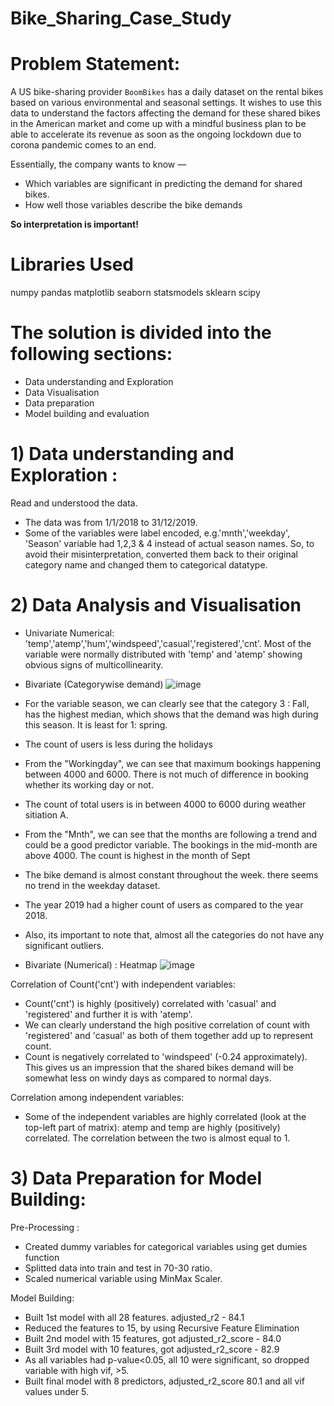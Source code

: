 # Bike_Sharing_Case_Study
# Problem Statement:

A US bike-sharing provider `BoomBikes` has a daily dataset on the rental bikes based on various environmental and seasonal settings. It wishes to use this data to understand the factors affecting the demand for these shared bikes in the American market and come up with a mindful business plan to be able to accelerate its revenue as soon as the ongoing lockdown due to corona pandemic comes to an end.

Essentially, the company wants to know —
- Which variables are significant in predicting the demand for shared bikes.
- How well those variables describe the bike demands

**So interpretation is important!**

# Libraries Used
numpy
pandas
matplotlib
seaborn
statsmodels
sklearn
scipy

# The solution is divided into the following sections: 
- Data understanding and Exploration
- Data Visualisation 
- Data preparation
- Model building and evaluation


# 1) Data understanding and Exploration :
Read and understood the data.
- The data was from 1/1/2018 to 31/12/2019.
- Some of the variables were label encoded, e.g.'mnth','weekday', 'Season' variable had 1,2,3 & 4 instead of actual season names.
So, to avoid their misinterpretation, converted them back to their original category name and changed them to categorical datatype.

# 2) Data Analysis and Visualisation
- Univariate Numerical: 'temp','atemp','hum','windspeed','casual','registered','cnt'. Most of the variable were normally distributed with 'temp' and 'atemp' showing obvious signs of multicollinearity.

- Bivariate (Categorywise demand)
![image](https://github.com/devendra2595/Bike_Sharing_Case_Study/assets/116253033/99eb96ea-97c7-4b7d-b595-bce5c9ec63f1)
- For the variable season, we can clearly see that the category 3 : Fall, has the highest median, which shows that the demand was high during this season. It is least for 1: spring.
- The count of users is less during the holidays
- From the "Workingday", we can see that maximum bookings happening between 4000 and 6000. There is not much of difference in booking whether its working day or not.
- The count of total users is in between 4000 to 6000 during  weather sitiation A.
- From the "Mnth", we can see that the months are following a trend and could be a good predictor variable. The bookings in the mid-month are above 4000. The count is highest in the month of Sept
- The bike demand is almost constant throughout the week. there seems no trend in the weekday dataset.
- The year 2019 had a higher count of users as compared to the year 2018.
- Also, its important to note that, almost all the categories do not have any significant outliers.


- Bivariate (Numerical) : Heatmap
  ![image](https://github.com/devendra2595/Bike_Sharing_Case_Study/assets/116253033/fa23d20a-e18e-4aea-b750-aa8493bd4abf)
  
Correlation of Count('cnt') with independent variables:
- Count('cnt') is highly (positively) correlated with 'casual' and 'registered' and further it is with 'atemp'.
- We can clearly understand the high positive correlation of count with 'registered' and 'casual' as both of them together add up to represent count.
- Count is negatively correlated to 'windspeed' (-0.24 approximately). This gives us an impression that the shared bikes demand will be somewhat less on windy days as compared to normal days.

Correlation among independent variables:
- Some of the independent variables are highly correlated (look at the top-left part of matrix): atemp and temp are highly (positively) correlated. The correlation between the two is almost equal to 1.

# 3) Data Preparation for Model Building:

Pre-Processing :
- Created dummy variables for categorical variables using get dumies function
- Splitted data into train and test in 70-30 ratio.
- Scaled numerical variable using MinMax Scaler.

Model Building:
- Built 1st model with all 28 features. adjusted_r2 - 84.1
- Reduced the features to 15, by using Recursive Feature Elimination
- Built 2nd model with 15 features, got adjusted_r2_score - 84.0
- Built 3rd model with 10 features, got adjusted_r2_score - 82.9
- As all variables had p-value<0.05, all 10 were significant, so dropped variable with high vif, >5.
- Built final model with 8 predictors, adjusted_r2_score 80.1 and all vif values under 5.
 




